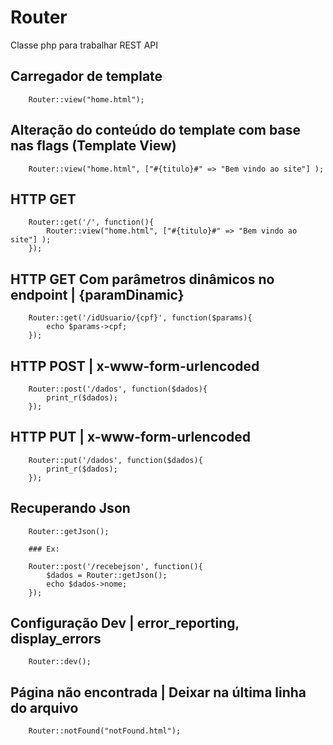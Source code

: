 # Router
Classe php para trabalhar REST API

## Carregador de template

```
	Router::view("home.html");
```


## Alteração do conteúdo do template com base nas flags (Template View)

```
	Router::view("home.html", ["#{titulo}#" => "Bem vindo ao site"] );
```


## HTTP GET

```
	Router::get('/', function(){
		Router::view("home.html", ["#{titulo}#" => "Bem vindo ao site"] );
	});
```


## HTTP GET Com parâmetros dinâmicos no endpoint | {paramDinamic}

```
	Router::get('/idUsuario/{cpf}', function($params){
		echo $params->cpf;
	});
```


## HTTP POST | x-www-form-urlencoded

```
	Router::post('/dados', function($dados){
		print_r($dados);
	});
```


## HTTP PUT | x-www-form-urlencoded

```
	Router::put('/dados', function($dados){
		print_r($dados);
	});
```


## Recuperando Json

```
	Router::getJson();
	
	### Ex:
	
	Router::post('/recebejson', function(){
		$dados = Router::getJson();
		echo $dados->nome;
	});
```


## Configuração Dev | error_reporting, display_errors 

```
	Router::dev();
```



## Página não encontrada | Deixar na última linha do arquivo

```
	Router::notFound("notFound.html");
```



